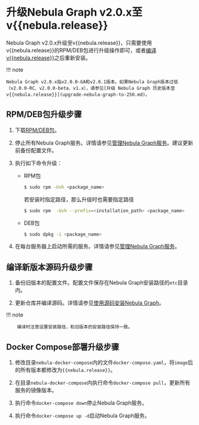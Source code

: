 # 升级Nebula Graph v2.0.x至v{{nebula.release}}

Nebula Graph v2.0.x升级至v{{nebula.release}}，只需要使用v{{nebula.release}}的RPM/DEB包进行升级操作即可，或者[编译v{{nebula.release}}](../2.compile-and-install-nebula-graph/1.install-nebula-graph-by-compiling-the-source-code.md)之后重新安装。

!!! note

    Nebula Graph v2.0.x指v2.0.0-GA和v2.0.1版本。如果Nebula Graph版本过低（v2.0.0-RC、v2.0.0-beta、v1.x），请参见[升级 Nebula Graph 历史版本至 v{{nebula.release}}](upgrade-nebula-graph-to-250.md)。

## RPM/DEB包升级步骤

1. 下载[RPM/DEB包](https://github.com/vesoft-inc/nebula-graph/releases/tag/v{{nebula.release}})。

2. 停止所有Nebula Graph服务。详情请参见[管理Nebula Graph服务](../../2.quick-start/5.start-stop-service.md)。建议更新前备份配置文件。

3. 执行如下命令升级：

   - RPM包

      ```bash
      $ sudo rpm -Uvh <package_name>
      ```
      
      若安装时指定路径，那么升级时也需要指定路径
      
      ```bash
      $ sudo rpm  -Uvh --prefix=<installation_path> <package_name> 
      ```
   - DEB包

      ```bash
      $ sudo dpkg -i <package_name>
      ```

4. 在每台服务器上启动所需的服务。详情请参见[管理Nebula Graph服务](../../2.quick-start/5.start-stop-service.md#_1)。

## 编译新版本源码升级步骤

1. 备份旧版本的配置文件。配置文件保存在Nebula Graph安装路径的`etc`目录内。

2. 更新仓库并编译源码。详情请参见[使用源码安装Nebula Graph](../2.compile-and-install-nebula-graph/1.install-nebula-graph-by-compiling-the-source-code.md)。

  !!! note

        编译时注意设置安装路径，和旧版本的安装路径保持一致。

## Docker Compose部署升级步骤

1. 修改目录`nebula-docker-compose`内的文件`docker-compose.yaml`，将`image`后的所有版本都修改为`{{nebula.release}}`。

2. 在目录`nebula-docker-compose`内执行命令`docker-compose pull`，更新所有服务的镜像版本。
 
3. 执行命令`docker-compose down`停止Nebula Graph服务。

4. 执行命令`docker-compose up -d`启动Nebula Graph服务。
